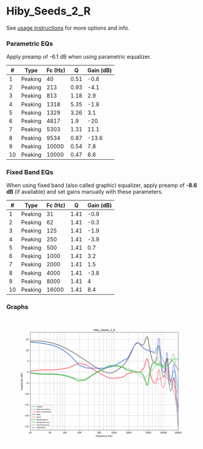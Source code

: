 # Hiby_Seeds_2_R
See [usage instructions](https://github.com/jaakkopasanen/AutoEq#usage) for more options and info.

### Parametric EQs
Apply preamp of -6.1 dB when using parametric equalizer.

|   # | Type    |   Fc (Hz) |    Q |   Gain (dB) |
|-----|---------|-----------|------|-------------|
|   1 | Peaking |        40 | 0.51 |        -0.8 |
|   2 | Peaking |       213 | 0.93 |        -4.1 |
|   3 | Peaking |       813 | 1.18 |         2.9 |
|   4 | Peaking |      1318 | 5.35 |        -1.8 |
|   5 | Peaking |      1329 | 3.26 |         3.1 |
|   6 | Peaking |      4817 | 1.9  |       -20   |
|   7 | Peaking |      5303 | 1.31 |        11.1 |
|   8 | Peaking |      9534 | 0.87 |       -13.6 |
|   9 | Peaking |     10000 | 0.54 |         7.8 |
|  10 | Peaking |     10000 | 0.47 |         8.6 |

### Fixed Band EQs
When using fixed band (also called graphic) equalizer, apply preamp of **-8.6 dB** (if available) and set gains manually with these parameters.

|   # | Type    |   Fc (Hz) |    Q |   Gain (dB) |
|-----|---------|-----------|------|-------------|
|   1 | Peaking |        31 | 1.41 |        -0.9 |
|   2 | Peaking |        62 | 1.41 |        -0.3 |
|   3 | Peaking |       125 | 1.41 |        -1.9 |
|   4 | Peaking |       250 | 1.41 |        -3.9 |
|   5 | Peaking |       500 | 1.41 |         0.7 |
|   6 | Peaking |      1000 | 1.41 |         3.2 |
|   7 | Peaking |      2000 | 1.41 |         1.5 |
|   8 | Peaking |      4000 | 1.41 |        -3.8 |
|   9 | Peaking |      8000 | 1.41 |         4   |
|  10 | Peaking |     16000 | 1.41 |         8.4 |

### Graphs
![](./Hiby_Seeds_2_R.png)
